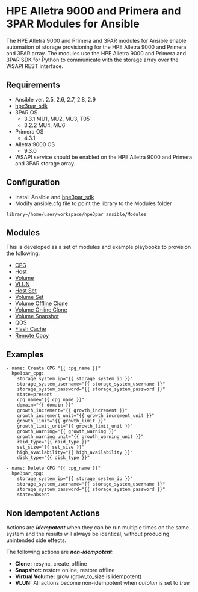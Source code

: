 # HPE Alletra 9000 and Primera and 3PAR Modules for Ansible

The HPE Alletra 9000 and Primera and 3PAR modules for Ansible enable automation of storage provisioning for the HPE Alletra 9000 and Primera and 3PAR array. The modules use the HPE Alletra 9000 and Primera and 3PAR SDK for Python to communicate with the storage array over the WSAPI REST interface.

## Requirements
* Ansible ver. 2.5, 2.6, 2.7, 2.8, 2.9
* [hpe3par_sdk](https://pypi.org/project/hpe3par_sdk/)
* 3PAR OS
  * 3.3.1 MU1, MU2, MU3, T05
  * 3.2.2 MU4, MU6 
* Primera OS
  * 4.3.1
* Alletra 9000 OS
  * 9.3.0
* WSAPI service should be enabled on the HPE Alletra 9000 and Primera and 3PAR storage array.

## Configuration
* Install Ansible and [hpe3par_sdk](https://pypi.org/project/hpe3par_sdk/)
* Modify ansible.cfg file to point the library to the Modules folder
```
library=/home/user/workspace/hpe3par_ansible/Modules
```

## Modules
This is developed as a set of modules and example playbooks to provision the following:
* [CPG](Modules/readme.md#hpe3par_cpg---manage-hpe-3par-and-primera-cpg)
* [Host](Modules/readme.md#hpe3par_host---manage-hpe-3par-and-primera-host)
* [Volume](Modules/readme.md#hpe3par_volume---manage-hpe-3par-and-primera-volume)
* [VLUN](Modules/readme.md#hpe3par_vlun---manage-hpe-3par-and-primera-vlun)
* [Host Set](Modules/readme.md#hpe3par_hostset---manage-hpe-3par-and-primera-host-set)
* [Volume Set](Modules/readme.md#hpe3par_volumeset---manage-hpe-3par-and-primera-volume-set)
* [Volume Offline Clone](Modules/readme.md#hpe3par_offline_clone---manage-hpe-3par-and-primera-offline-clone)
* [Volume Online Clone](Modules/readme.md#hpe3par_online_clone---manage-hpe-3par-and-primera-online-clone)
* [Volume Snapshot](Modules/readme.md#hpe3par_snapshot---manage-hpe-3par-and-primera-snapshots)
* [QOS](Modules/readme.md#hpe3par_qos---manage-hpe-3par-and-primera-qos-rules)
* [Flash Cache](Modules/readme.md#hpe3par_flash_cache---manage-hpe-3par-and-primera-flash-cache)
* [Remote Copy](Modules/readme.md#hpe3par_remote_copy---manage-hpe-3par-and-primera-remote-copy)


## Examples
``` {.sourceCode .yaml}
- name: Create CPG "{{ cpg_name }}"
  hpe3par_cpg:
    storage_system_ip="{{ storage_system_ip }}"
    storage_system_username="{{ storage_system_username }}"
    storage_system_password="{{ storage_system_password }}"
    state=present
    cpg_name="{{ cpg_name }}"
    domain="{{ domain }}"
    growth_increment="{{ growth_increment }}"
    growth_increment_unit="{{ growth_increment_unit }}"
    growth_limit="{{ growth_limit }}"
    growth_limit_unit="{{ growth_limit_unit }}"
    growth_warning="{{ growth_warning }}"
    growth_warning_unit="{{ growth_warning_unit }}"
    raid_type="{{ raid_type }}"
    set_size="{{ set_size }}"
    high_availability="{{ high_availability }}"
    disk_type="{{ disk_type }}"

- name: Delete CPG "{{ cpg_name }}"
  hpe3par_cpg:
    storage_system_ip="{{ storage_system_ip }}"
    storage_system_username="{{ storage_system_username }}"
    storage_system_password="{{ storage_system_password }}"
    state=absent
```
    
## Non Idempotent Actions

Actions are **_Idempotent_** when they can be run multiple times on the same system and the results will always be identical, without producing unintended side effects.

The following actions are **_non-idempotent_**:

- **Clone:** resync, create_offline
- **Snapshot:** restore online, restore offline
- **Virtual Volume:** grow (grow_to_size is idempotent)
- **VLUN:** All actions become non-idempotent when <em>autolun</em> is set to <em>true</em>

